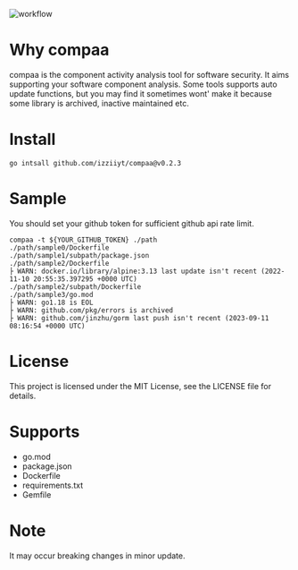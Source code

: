 ![workflow](https://github.com/izziiyt/compaa/actions/workflows/ci.yml/badge.svg)

# Why compaa

compaa is the component activity analysis tool for software security.
It aims supporting your software component analysis.
Some tools supports auto update functions, but you may find it sometimes wont' make it because some library is archived, inactive maintained etc.

# Install

```shell
go intsall github.com/izziiyt/compaa@v0.2.3
```

# Sample
You should set your github token for sufficient github api rate limit.
```shell
compaa -t ${YOUR_GITHUB_TOKEN} ./path
./path/sample0/Dockerfile
./path/sample1/subpath/package.json
./path/sample2/Dockerfile
├ WARN: docker.io/library/alpine:3.13 last update isn't recent (2022-11-10 20:55:35.397295 +0000 UTC)
./path/sample2/subpath/Dockerfile
./path/sample3/go.mod
├ WARN: go1.18 is EOL
├ WARN: github.com/pkg/errors is archived
├ WARN: github.com/jinzhu/gorm last push isn't recent (2023-09-11 08:16:54 +0000 UTC)
```

# License
This project is licensed under the MIT License, see the LICENSE file for details.

# Supports

- go.mod
- package.json
- Dockerfile
- requirements.txt
- Gemfile

# Note

It may occur breaking changes in minor update.
